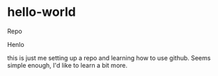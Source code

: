# hello-world
Repo
 
Henlo

this is just me setting up a repo and learning how to use github. Seems simple enough, I'd like to learn a bit more.

